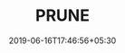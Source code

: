 ---
title: "PRUNE"
date: 2019-06-16T17:46:56+05:30
type: "organisations"
org_name: "NSA Cybersecurity"
repo_desc: "Logs key Windows process performance metrics. #nsacyber"
repo_link: https://github.com/nsacyber/PRUNE
---